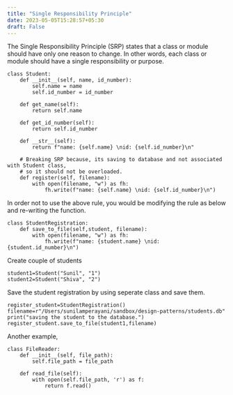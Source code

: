 ```yaml
---
title: "Single Responsibility Principle"
date: 2023-05-05T15:28:57+05:30
draft: False
---
```


The Single Responsibility Principle (SRP) states that a class or module should have only one reason to change. In other words, each class or module should have a single responsibility or purpose.

```
class Student:
    def __init__(self, name, id_number):
        self.name = name
        self.id_number = id_number

    def get_name(self):
        return self.name

    def get_id_number(self):
        return self.id_number

    def __str__(self):
        return f"name: {self.name} \nid: {self.id_number}\n"

    # Breaking SRP because, its saving to database and not associated with Student class,
    # so it should not be overloaded.
    def register(self, filename):
        with open(filename, "w") as fh:
            fh.write(f"name: {self.name} \nid: {self.id_number}\n")
```

In order not to use the above rule, you would be modifying the rule as below and re-writing the function. 

```
class StudentRegistration:
    def save_to_file(self,student, filename):
        with open(filename, "w") as fh:
            fh.write(f"name: {student.name} \nid: {student.id_number}\n")
```

Create couple of students

```
student1=Student("Sunil", "1")
student2=Student("Shiva", "2")
```

Save the student registration by using seperate class and save them.

```
register_student=StudentRegistration()
filename=r"/Users/sunilamperayani/sandbox/design-patterns/students.db"
print("saving the student to the database.")
register_student.save_to_file(student1,filename)
```

Another example, 

```
class FileReader:
    def __init__(self, file_path):
        self.file_path = file_path
    
    def read_file(self):
        with open(self.file_path, 'r') as f:
            return f.read()
```